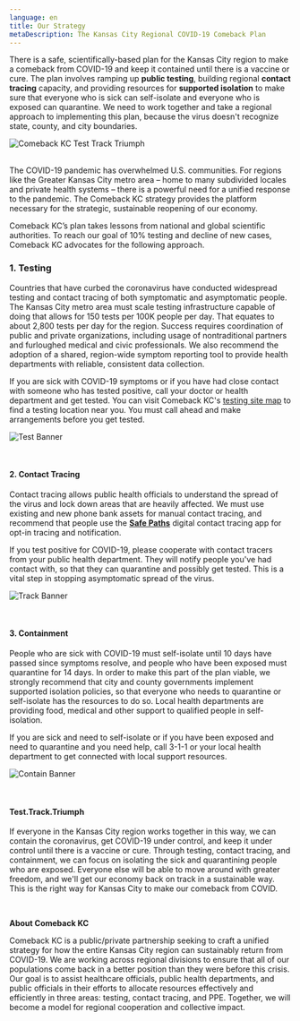 ```yaml
---
language: en
title: Our Strategy
metaDescription: The Kansas City Regional COVID-19 Comeback Plan
---
```

There is a safe, scientifically-based plan for the Kansas City region to make a comeback from COVID-19 and keep it contained until there is a vaccine or cure. The plan involves ramping up **public testing**, building regional **contact tracing** capacity, and providing resources for **supported isolation** to make sure that everyone who is sick can self-isolate and everyone who is exposed can quarantine. We need to work together and take a regional approach to implementing this plan, because the virus doesn't recognize state, county, and city boundaries.

![Comeback KC Test Track Triumph](/uploads/comeback-social-accounts.png "Comeback KC Test Track Triumph")

<br>
The COVID-19 pandemic has overwhelmed U.S. communities. For regions like the Greater Kansas City metro area – home to many subdivided locales and private health systems – there is a powerful need for a unified response to the pandemic. The Comeback KC strategy provides the platform necessary for the strategic, sustainable reopening of our economy.

Comeback KC’s plan takes lessons from national and global scientific authorities. To reach our goal of 10% testing and decline of new cases, Comeback KC advocates for the following approach.

### **1. Testing**

Countries that have curbed the coronavirus have conducted widespread testing and contact tracing of both symptomatic and asymptomatic people. The Kansas City metro area must scale testing infrastructure capable of doing that allows for 150 tests per 100K people per day. That equates to about 2,800 tests per day for the region. Success requires coordination of public and private organizations, including usage of nontraditional partners and furloughed medical and civic professionals. We also recommend the adoption of a shared, region-wide symptom reporting tool to provide health departments with reliable, consistent data collection.

If you are sick with COVID-19 symptoms or if you have had close contact with someone who has tested positive, call your doctor or health department and get tested. You can visit Comeback KC's [testing site map](https://www.comebackkc.com/kc-covid-testing-locations/) to find a testing location near you. You must call ahead and make arrangements before you get tested.

![Test Banner](/uploads/test_banner.png "Test Banner")

<br>

#### **2. Contact Tracing**

Contact tracing allows public health officials to understand the spread of the virus and lock down areas that are heavily affected. We must use existing and new phone bank assets for manual contact tracing, and recommend that people use the **[Safe Paths](https://covidsafepaths.org/)** digital contact tracing app for opt-in tracing and notification.

If you test positive for COVID-19, please cooperate with contact tracers from your public health department. They will notify people you've had contact with, so that they can quarantine and possibly get tested. This is a vital step in stopping asymptomatic spread of the virus.

![Track Banner](/uploads/track_banner.png "Track Banner")


<br>

#### **3. Containment**

People who are sick with COVID-19 must self-isolate until 10 days have passed since symptoms resolve, and people who have been exposed must quarantine for 14 days. In order to make this part of the plan viable, we strongly recommend that city and county governments implement supported isolation policies, so that everyone who needs to quarantine or self-isolate has the resources to do so. Local health departments are providing food, medical and other support to qualified people in self-isolation. 

If you are sick and need to self-isolate or if you have been exposed and need to quarantine and you need help, call 3-1-1 or your local health department to get connected with local support resources.

![Contain Banner](/uploads/contain_banner.png "Contain Banner")

<br>

#### **Test.Track.Triumph**

If everyone in the Kansas City region works together in this way, we can contain the coronavirus, get COVID-19 under control, and keep it under control until there is a vaccine or cure. Through testing, contact tracing, and containment, we can focus on isolating the sick and quarantining people who are exposed. Everyone else will be able to move around with greater freedom, and we'll get our economy back on track in a sustainable way. This is the right way for Kansas City to make our comeback from COVID.

<br>

**About Comeback KC**

Comeback KC is a public/private partnership seeking to craft a unified strategy for how the entire Kansas City region can sustainably return from COVID-19. We are working across regional divisions to ensure that all of our populations come back in a better position than they were before this crisis. Our goal is to assist healthcare officials, public health departments, and public officials in their efforts to allocate resources effectively and efficiently in three areas: testing, contact tracing, and PPE. Together, we will become a model for regional cooperation and collective impact.